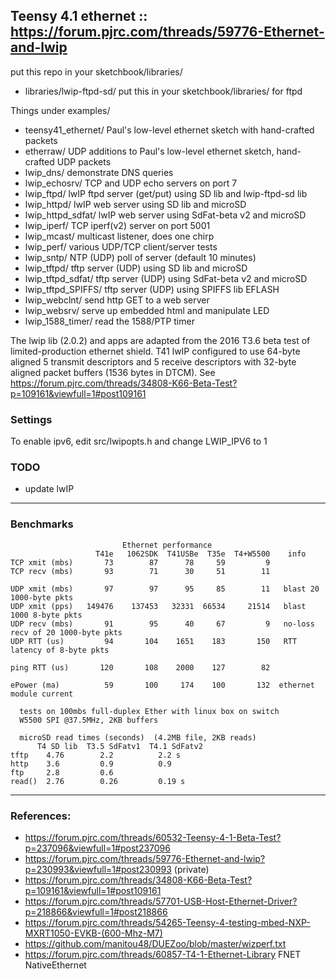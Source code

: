 ## Teensy 4.1 ethernet :: https://forum.pjrc.com/threads/59776-Ethernet-and-lwip

put this repo in your sketchbook/libraries/

- libraries/lwip-ftpd-sd/    put this in your sketchbook/libraries/  for ftpd

Things under examples/
- teensy41_ethernet/ Paul's low-level ethernet sketch with hand-crafted packets
- etherraw/         UDP additions to Paul's low-level ethernet sketch, hand-crafted UDP packets
- lwip_dns/         demonstrate DNS queries
- lwip_echosrv/     TCP and UDP echo servers on port 7
- lwip_ftpd/        lwIP ftpd server (get/put) using SD lib and lwip-ftpd-sd lib
- lwip_httpd/       lwIP web server using SD lib and microSD
- lwip_httpd_sdfat/ lwIP web server using SdFat-beta v2 and microSD
- lwip_iperf/       TCP iperf(v2) server on port 5001
- lwip_mcast/       multicast listener, does one chirp
- lwip_perf/        various UDP/TCP client/server tests
- lwip_sntp/        NTP (UDP) poll of server (default 10 minutes)
- lwip_tftpd/       tftp server (UDP) using SD lib and microSD
- lwip_tftpd_sdfat/ tftp server (UDP) using SdFat-beta v2 and microSD
- lwip_tftpd_SPIFFS/  tftp server (UDP) using SPIFFS lib EFLASH
- lwip_webclnt/     send http GET to a web server
- lwip_websrv/      serve up embedded html and manipulate LED
- lwip_1588_timer/  read the 1588/PTP timer


The lwip lib (2.0.2) and apps are adapted from the 2016 T3.6 beta test of 
limited-production ethernet shield. T41 lwIP configured to use 64-byte aligned
5 transmit descriptors and 5 receive descriptors with 32-byte aligned packet
buffers (1536 bytes in DTCM). See
https://forum.pjrc.com/threads/34808-K66-Beta-Test?p=109161&viewfull=1#post109161

### Settings

To enable ipv6, edit src/lwipopts.h and change LWIP_IPV6 to 1

### TODO
- update lwIP

--------------------------------------------------------------------

### Benchmarks
```
                         Ethernet performance
                   T41e   1062SDK  T41USBe  T35e  T4+W5500    info
TCP xmit (mbs)       73        87      78     59         9 
TCP recv (mbs)       93        71      30     51        11  

UDP xmit (mbs)       97        97      95     85        11   blast 20 1000-byte pkts
UDP xmit (pps)   149476    137453   32331  66534     21514   blast 1000 8-byte pkts
UDP recv (mbs)       91        95      40     67         9   no-loss recv of 20 1000-byte pkts
UDP RTT (us)         94       104    1651    183       150   RTT latency of 8-byte pkts

ping RTT (us)       120       108    2000    127        82 

ePower (ma)          59       100     174    100       132  ethernet module current

  tests on 100mbs full-duplex Ether with linux box on switch
  W5500 SPI @37.5MHz, 2KB buffers

  microSD read times (seconds)  (4.2MB file, 2KB reads)
      T4 SD lib  T3.5 SdFatv1  T4.1 SdFatv2
tftp    4.76        2.2          2.2 s
http    3.6         0.9          0.9
ftp     2.8         0.6  
read()  2.76        0.26         0.19 s
```

-----------------------------------------------------------------------

### References:
- https://forum.pjrc.com/threads/60532-Teensy-4-1-Beta-Test?p=237096&viewfull=1#post237096
- https://forum.pjrc.com/threads/59776-Ethernet-and-lwip?p=230993&viewfull=1#post230993  (private)
- https://forum.pjrc.com/threads/34808-K66-Beta-Test?p=109161&viewfull=1#post109161
- https://forum.pjrc.com/threads/57701-USB-Host-Ethernet-Driver?p=218866&viewfull=1#post218866
- https://forum.pjrc.com/threads/54265-Teensy-4-testing-mbed-NXP-MXRT1050-EVKB-(600-Mhz-M7)
- https://github.com/manitou48/DUEZoo/blob/master/wizperf.txt
- https://forum.pjrc.com/threads/60857-T4-1-Ethernet-Library FNET NativeEthernet

